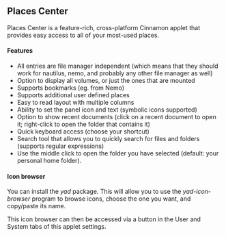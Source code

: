 Places Center
-------------

Places Center is a feature-rich, cross-platform Cinnamon applet that provides easy access to all of your most-used places.

#### Features
* All entries are file manager independent (which means that they should work for nautilus, nemo, and probably any other file manager as well)
* Option to display all volumes, or just the ones that are mounted
* Supports bookmarks (eg. from Nemo)
* Supports additional user defined places
* Easy to read layout with multiple columns
* Ability to set the panel icon and text (symbolic icons supported)
* Option to show recent documents (click on a recent document to open it; right-click to open the folder that contains it)
* Quick keyboard access (choose your shortcut)
* Search tool that allows you to quickly search for files and folders (supports regular expressions)
* Use the middle click to open the folder you have selected (default: your personal home folder).

#### Icon browser

You can install the *yad* package. This will allow you to use the *yad-icon-browser* program to browse icons, choose the one you want, and copy/paste its name.

This icon browser can then be accessed via a button in the User and System tabs of this applet settings.